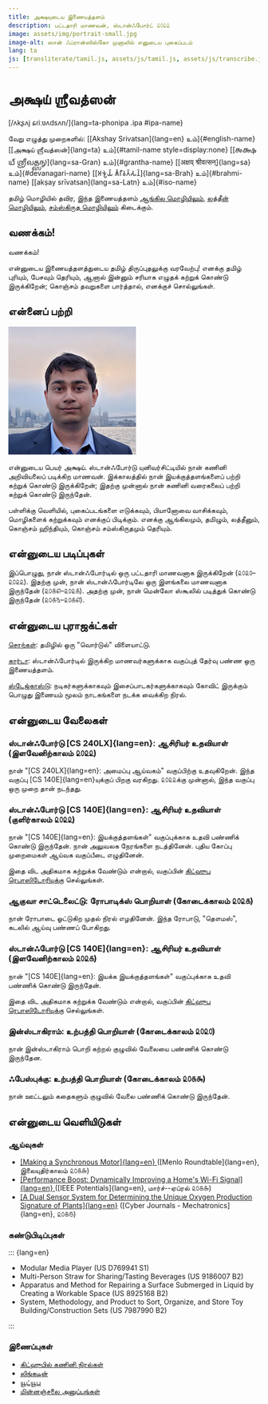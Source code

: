```yaml
---
title: அக்ஷயுடைய இணையத்தளம்
description: பட்டதாரி மாணவன், ஸ்டான்ஃபோர்ட் ௨௦௨௨
image: assets/img/portrait-small.jpg
image-alt: ஸான் ஃப்ரான்ஸிஸ்கோ முனாலில் எனுடைய புகைப்படம்
lang: ta
js: [transliterate/tamil.js, assets/js/tamil.js, assets/js/transcribe.js]
---
```


# அக்ஷய் ஶ்ரீவத்ஸன்

[/ʌkʂʌj ɕɾiːʋʌdsʌn/]{lang=ta-phonipa .ipa #ipa-name}

வேறு எழுத்து முறைகளில்: [[Akshay Srivatsan]{lang=en} உம்]{#english-name}
[[அக்ஷய் ஶ்ரீவத்ஸன்]{lang=ta} உம்]{#tamil-name style=display:none} [[𑌅𑌕𑍍𑌷𑌯𑍍
𑌶𑍍𑌰𑍀𑌵𑌤𑍍𑌸𑌨𑍍]{lang=sa-Gran} உம்]{#grantha-name} [[अक्षय् श्रीवत्सन्]{lang=sa}
உம்]{#devanagari-name} [[𑀅𑀓𑁆𑀱𑀬𑁆 𑀰𑁆𑀭𑀻𑀯𑀢𑁆𑀲𑀦𑁆]{lang=sa-Brah} உம்]{#brahmi-name}
[[akṣay srīvatsan]{lang=sa-Latn} உம்]{#iso-name}

தமிழ் மொழியில் தவிர, இந்த இணையத்தளம் [ஆங்கில மொழியிலும்](index.html),
[லத்தீன் மொழியிலும்](latin.html), [சம்ஸ்கிருத மொழியிலும்](sanskrit.html)
கிடைக்கும்.

## வணக்கம்!

வணக்கம்!

என்னுடைய இணையத்தளத்துடைய தமிழ் திருப்புதலுக்கு வரவேற்பு! எனக்கு தமிழ் புரியும்,
பேசவும் தெரியும், ஆனால் இன்னும் சரியாக எழுதக் கற்றுக் கொண்டு இருக்கிறேன்;
கொஞ்சம் தவறுகளை பார்த்தால், எனக்குச் சொல்லுங்கள்.

<div id="scripts" style="display:none">
<label for="script">**எழுத்து முறையை தேர்வு பண்ணுங்கள்:**</label>
<select lang="ta" name="script" id="script" 
onchange="set_document_script(this.value)">
    <option value="tamil">தமிழ்</option>
    <option value="brahmi">பிராமி</option>
    <option value="devanagari">தேவநாகரி</option>
    <option value="iso">லத்தீன்</option>
    <option value="ipa">சர்வதேச</option>
    <option value="english">ஆங்கிலம்</option>
</select>
</div>

## என்னைப் பற்றி

![ஸான் ஃப்ரான்ஸிஸ்கோ முனாலில் எனுடைய புகைப்படம்](assets/img/portrait-small.jpg)

என்னுடைய பெயர் அக்ஷய். ஸ்டான்ஃபோர்டு யுனிவர்சிட்டியில் நான் கணினி அறிவியலைப்
படிக்கிற மாணவன். இக்காலத்தில் நான் இயக்குத்தளங்களைப் பற்றி கற்றுக் கொண்டு
இருக்கிறேன்; இதற்கு முன்னால் நான் கணினி வரைகலைப் பற்றி கற்றுக் கொண்டு இருந்தேன்.

பள்ளிக்கு வெளியில், புகைப்படங்களை எடுக்கவும், பியானோவை வாசிக்கவும், மொழிகளைக்
கற்றுக்கவும் எனக்குப் பிடிக்கும். எனக்கு ஆங்கிலமும், தமிழும், லத்தீனும், கொஞ்சம்
ஹிந்தியும், கொஞ்சம் சம்ஸ்கிருதமும் தெரியும்.

## என்னுடைய படிப்புகள்

இப்பொழுது, நான் ஸ்டான்ஃபோர்டில் ஒரு பட்டதாரி மாணவனாக இருக்கிறேன் (௨௦௨௦–௨௦௨௨).
இதற்கு முன், நான் ஸ்டான்ஃபோர்டிலே ஒரு இளங்கலை மாணவனாக இருந்தேன் (௨௦௧௭–௨௦௨௧).
அதற்கு முன், நான் மென்லோ ஸ்கூலில் படித்துக் கொண்டு இருந்தேன் (௨௦௧௩–௨௦௧௭).

## என்னுடைய புராஜக்ட்கள்

[சொற்கள்](https://aks.io/tamil-wordle/): தமிழில் ஒரு "வொர்டுல்" விளையாட்டு.

[கார்டா](https://carta.stanford.edu): ஸ்டான்ஃபோர்டில் இருக்கிற மாணவர்களுக்காக
வகுப்புத் தேர்வு பண்ண ஒரு இணையத்தளம்.

[ஸ்டேஜ்காஸ்டு](https://taps.stanford.edu/stagecast): நடிகர்களுக்காகவும்
இசைப்பாடகர்களுக்காகவும் கோவிட் இருக்கும் பொழுது இணையம் மூலம் நாடகங்களை நடக்க
வைக்கிற நிரல்.

## என்னுடைய வேலைகள்

### ஸ்டான்ஃபோர்டு [CS 240LX]{lang=en}: ஆசிரியர் உதவியாள் (இளவேனிற்காலம் ௨௦௨௨)

நான் "[CS 240LX]{lang=en}: அமைப்பு ஆய்வகம்" வகுப்பிற்கு உதவுகிறேன். இந்த வகுப்பு
[CS 140E]{lang=en}யுக்குப் பிறகு வரகிறது. ௨௦௨௨க்கு முன்னால், இந்த வகுப்பு ஒரு
முறை தான் நடந்தது.

### ஸ்டான்ஃபோர்டு [CS 140E]{lang=en}: ஆசிரியர் உதவியாள் (குளிர்காலம் ௨௦௨௨)

நான் "[CS 140E]{lang=en}: இயக்குத்தளங்கள்" வகுப்புக்காக உதவி பண்ணிக் கொண்டு
இருந்தேன். நான் அலுவலக நேரங்களை நடத்தினேன். புதிய கோப்பு முறைமைகள் ஆய்வக
வகுப்பீடை எழுதினேன்.

இதை விட அதிகமாக கற்றுக்க வேண்டும் என்றால், வகுப்பின்
[கிட்ஹுபு ரெபாஸிடோரியுக்கு](https://github.com/dddrrreee/cs140e-22win)
செல்லுங்கள்.

### ஆகுவா சாட்டெலைட்டு: ரோபாடிக்ஸ் பொறியாள் (கோடைக்காலம் ௨௦௨௧)

நான் ரோபாடை ஓட்டுகிற முதல் நிரல் எழதினேன். இந்த ரோபாடு, "தௌமஸ்", கடலில் ஆய்வு
பண்ணப் போகிறது.

### ஸ்டான்ஃபோர்டு [CS 140E]{lang=en}: ஆசிரியர் உதவியாள் (இளவேனிற்காலம் ௨௦௨௧)

நான் "[CS 140E]{lang=en}: இயக்க இயக்குத்தளங்கள்" வகுப்புக்காக உதவி பண்ணிக்
கொண்டு இருந்தேன்.

இதை விட அதிகமாக கற்றுக்க வேண்டும் என்றால், வகுப்பின்
[கிட்ஹுபு ரெபாஸிடோரியுக்கு](https://github.com/dddrrreee/cs140e-21spr)
செல்லுங்கள்.

### இன்ஸ்டாகிராம்: உற்பத்தி பொறியாள் (கோடைக்காலம் ௨௦௨௦)

நான் இன்ஸ்டாகிராம் பொறி கற்றல் குழுவில் வேலையை பண்ணிக் கொண்டு இருந்தேன.

### ஃபேஸ்புக்கு: உற்பத்தி பொறியாள் (கோடைக்காலம் ௨௦௧௯)

நான் ஊட்டலும் கதைகளும் குழுவில் வேலை பண்ணிக் கொண்டு இருந்தேன்.

## என்னுடைய வெளியிடுகள்

### ஆய்வுகள்

-   [[Making a Synchronous Motor]{lang=en} ](http://roundtable.menloschool.org/issue25/5_McNelly+Srivatsan_MS_Roundtable25_Fall_2016.pdf)
    ([Menlo Roundtable]{lang=en}, இலையுதிர்காலம் ௨௦௧௬)
-   [[Performance Boost: Dynamically Improving a Home's Wi-Fi Signal]{lang=en} ](http://ieeexplore.ieee.org/abstract/document/7425403/)
    ([IEEE Potentials]{lang=en}, மார்ச்--ஏப்ரல் ௨௦௧௬)
-   [[A Dual Sensor System for Determining the Unique Oxygen Production Signature of Plants]{lang=en}](http://www.cyberjournals.com/Papers/2015/01.pdf)
    ([Cyber Journals - Mechatronics]{lang=en}, ௨௦௧௫)

### கண்டுபிடிப்புகள்

::: {lang=en}

-   Modular Media Player (US D769941 S1)
-   Multi-Person Straw for Sharing/Tasting Beverages (US 9186007 B2)
-   Apparatus and Method for Repairing a Surface Submerged in Liquid by Creating
    a Workable Space (US 8925168 B2)
-   System, Methodology, and Product to Sort, Organize, and Store Toy
    Building/Construction Sets (US 7987990 B2)

:::

### இணைப்புகள்

-   [கிட்ஹுபில் கணினி நிரல்கள்](https://github.com/Akshay-Srivatsan)
-   [லிங்கடின்](https://www.linkedin.com/in/akshay-srivatsan/)
-   [யூட்யூபு](https://www.youtube.com/channel/UCUrJQeVdrtJZ1GjCXz1aWXA)
-   [மின்னஞ்சலை அனுப்புங்கள்](mailto:srivatsan.akshay+website@gmail.com)

<script>
document.getElementById("scripts").style.display = "block";

function set_document_script(type) {
    if (type == "tamil")
        tamil();
    else if (type == "brahmi")
        brahmi();
    else if (type == "devanagari")
        devanagari();
    else if (type == "iso")
        iso();
    else if (type == "ipa")
        ipa();
    else if (type == "english")
        english();
}

if (window.location.search) set_document_script(window.location.search.slice(1));
</script>
